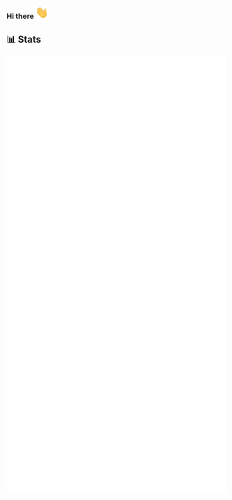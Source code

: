 ### Hi there <img src="https://raw.githubusercontent.com/firefly3823/firefly3823/main/wave.gif" width="30px">


<!-- ![Profile Views](https://hits.seeyoufarm.com/api/count/incr/badge.svg?url=https%3A%2F%2Fgithub.com%2Ffirefly3823&count_bg=%230088CC&title_bg=%23000000&icon=&icon_color=%23E7E7E7&title=Profile+Views&edge_flat=true) -->


<!--
### Trophies 🏆

![Github Trophy](https://github-profile-trophy.vercel.app/?username=firefly3823&theme=dracula)


### Stats ⚡️

![Github Activity Graph](https://activity-graph.herokuapp.com/graph?username=firefly3823&custom_title=Activity+Graph&theme=dracula)

![Github Stats](https://github-readme-stats.vercel.app/api?username=firefly3823&show_icons=true&title_color=0088CC&custom_title=GitHub+Stats&icon_color=0088CC&include_all_commits=true&theme=dracula&cache_seconds=86400&count_private=true)

![GitHub Streak](http://github-readme-streak-stats.herokuapp.com?user=firefly3823&theme=dracula)


### Top Langs
![Top Langs](https://github-readme-stats.vercel.app/api/top-langs/?username=firefly3823&show_icons=true&title_color=0088CC&icon_color=0088CC&ring=0088CC&fire=e25822&include_all_commits=true&theme=dracula&cache_seconds=86400&count_private=true&layout=compact&langs_count=10)


![Wakatime Stats](https://github-readme-stats.vercel.app/api/wakatime?username=firefly3823&title_color=0088CC&icon_color=0088CC&theme=dracula&layout=compact)
-->

## 📊 Stats

![Metrics](https://github.com/firefly3823/firefly3823/raw/main/metrics.svg)

<!--
### Listening to 🎶

![Spotify](https://stevin-spotify-readme.vercel.app/api?theme=dark&spin=true&scan=true&rainbow=true)
-->
